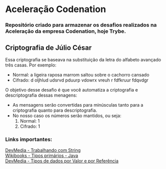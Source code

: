 # Aceleração Codenation
### Repositório criado para armazenar os desafios realizados na Aceleração da empresa Codenation, hoje Trybe.

## Criptografia de Júlio César
Essa criptografia se baseava na substituição da letra do alfabeto avançado três casas. Por exemplo:
* Normal: a ligeira raposa marrom saltou sobre o cachorro cansado
* Cifrado: d oljhlud udsrvd pduurp vdowrx vreuh r fdfkruur fdqvdgr

O objetivo desse desafio é que você automatiza a criptografia e descriptografia dessas menagens:
* As mensagens serão convertidas para minúsculas tanto para a criptografia quanto para descriptografia.
* No nosso caso os números serão mantidos, ou seja:
  1. Normal: 1
  2. Cifrado: 1
  
### Links importantes:
[DevMedia - Trabalhando com String](https://www.devmedia.com.br/trabalhando-com-string-string-em-java/21737)</br>
[Wikibooks - Tipos primários - Java](https://pt.wikibooks.org/wiki/Java/Tipos_de_dados_prim%C3%A1rios)</br>
[DevMedia - Tipos de dados por Valor e por Referência](https://www.devmedia.com.br/tipos-de-dados-por-valor-e-por-referencia-em-java/25293)</br>
